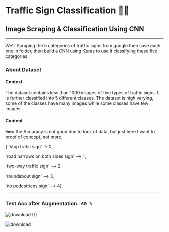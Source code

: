 # Traffic Sign Classification  🚦🚗

## Image Scraping & Classification Using CNN

________

We'll Scraping the 5 categories of traffic signs from google then save each one in folder, then build a CNN using Keras to use it classifying these five categories.

### **About Dataset**

#### **Context**
The dataset contains less than 1000 images of five types of traffic signs. It is further classified into 5 different classes. The dataset is high varying, some of the classes have many images while some classes have few images. 

#### **Content**
**`Note`**   the Accuracy is not good due to lack of data, but just here I want to proof of concept, not more.

{ 'stop trafic sign' -> 0,

'road narrows on both sides sign'    --> 1,

'two-way traffic sign'   --> 2,

'roundabout sign'  --> 3,

'no pedestrians sign'       --> 4}

_____

### Test Acc after Augmentation : **`60 %`**

![download (1)](https://user-images.githubusercontent.com/44786324/171248211-d15585a7-4a40-4c0f-a712-80c5497c57a0.png)

![download](https://user-images.githubusercontent.com/44786324/171247213-db428e48-6ab1-4f22-b171-b764b72ad655.png)




